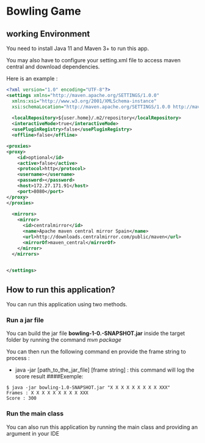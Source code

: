 # Bowling Game

## working Environment
You need to install Java 11 and Maven 3+ to run this app.

You may also have to configure your setting.xml file to access maven central
and download dependencies. 

Here is an example : 
``` xml
<?xml version="1.0" encoding="UTF-8"?>
<settings xmlns="http://maven.apache.org/SETTINGS/1.0.0"
  xmlns:xsi="http://www.w3.org/2001/XMLSchema-instance"
  xsi:schemaLocation="http://maven.apache.org/SETTINGS/1.0.0 http://maven.apache.org/xsd/settings-1.0.0.xsd">
   
  <localRepository>${user.home}/.m2/repository</localRepository>
  <interactiveMode>true</interactiveMode>
  <usePluginRegistry>false</usePluginRegistry>
  <offline>false</offline>

<proxies>
<proxy>
    <id>optional</id>
    <active>false</active>
    <protocol>http</protocol>
    <username></username>
    <password></password>
    <host>172.27.171.91</host>
    <port>8080</port>
</proxy>
</proxies>
 
  <mirrors>
    <mirror>
      <id>centralmirror</id>
      <name>Apache maven central mirror Spain</name>
      <url>http://downloads.centralmirror.com/public/maven</url>
      <mirrorOf>maven_central</mirrorOf>
    </mirror>
  </mirrors>

 
</settings>
```

## How to run this application?

You can run this application using two methods.

### Run a jar file

You can build the jar file **bowling-1-0.-SNAPSHOT.jar** inside the target folder by running the command
*mvn package*

You can then run the following command en provide the frame string to process :
- java -jar [path_to_the_jar_file] [frame string] : this command will log the score result
####Exemple:
``` 
$ java -jar bowling-1.0-SNAPSHOT.jar "X X X X X X X X X XXX"
Frames : X X X X X X X X X XXX
Score : 300
```

### Run the main class

You can also run this application by running the main class and providing an argument
in your IDE




